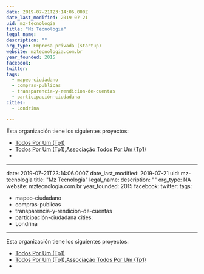 ```yaml
---
date: 2019-07-21T23:14:06.000Z
date_last_modified: 2019-07-21
uid: mz-tecnologia
title: "Mz Tecnologia"
legal_name: 
description: ""
org_type: Empresa privada (startup)
website: mztecnologia.com.br
year_founded: 2015
facebook: 
twitter: 
tags:
  - mapeo-ciudadano
  - compras-publicas
  - transparencia-y-rendicion-de-cuentas
  - participación-ciudadana
cities: 
  - Londrina

---
```


Esta organización tiene los siguientes proyectos:

- [Todos Por Um (Tp1)](/proyectos/todos-por-um-tp1)
- [Todos Por Um (Tp1),Associação Todos Por Um  (Tp1)](/proyectos/todos-por-um-tp1,associacão-todos-por-um-tp1)
- [](/proyectos/associacão-todos-por-um-tp1)
---
date: 2019-07-21T23:14:06.000Z
date_last_modified: 2019-07-21
uid: mz-tecnologia
title: "Mz Tecnologia"
legal_name: 
description: ""
org_type: NA
website: mztecnologia.com.br
year_founded: 2015
facebook: 
twitter: 
tags:
  - mapeo-ciudadano
  - compras-publicas
  - transparencia-y-rendicion-de-cuentas
  - participación-ciudadana
cities: 
  - Londrina

---

Esta organización tiene los siguientes proyectos:

- [Todos Por Um (Tp1)](/proyectos/todos-por-um-tp1)
- [Todos Por Um (Tp1),Associação Todos Por Um  (Tp1)](/proyectos/todos-por-um-tp1,associacão-todos-por-um-tp1)
- [](/proyectos/associacão-todos-por-um-tp1)
